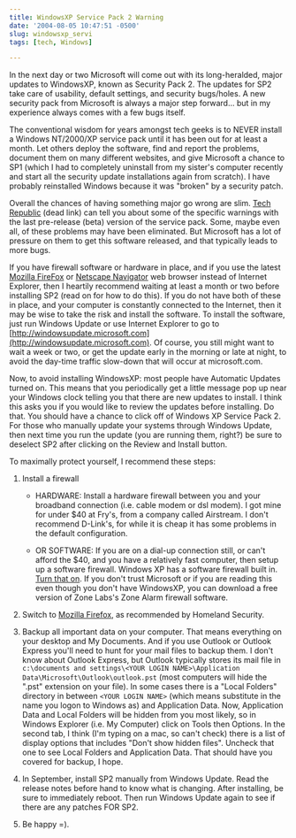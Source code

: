 ```yaml
---
title: WindowsXP Service Pack 2 Warning
date: '2004-08-05 10:47:51 -0500'
slug: windowsxp_servi
tags: [tech, Windows]

---
```


In the next day or two Microsoft will come out with its long-heralded, major
updates to WindowsXP, known as Security Pack 2. The updates for SP2 take care of
usability, default settings, and security bugs/holes. A new security pack from
Microsoft is always a major step forward&hellip; but in my experience always
comes with a few bugs itself.

<!-- truncate -->

The conventional wisdom for years amongst tech geeks is to NEVER install a
Windows NT/2000/XP service pack until it has been out for at least a month. Let
others deploy the software, find and report the problems, document them on many
different websites, and give Microsoft a chance to SP1 (which I had to
completely uninstall from my sister's computer recently and start all the
security update installations again from scratch). I have probably reinstalled
Windows because it was "broken" by a security patch.

Overall the chances of having something major go wrong are slim. [Tech Republic](http://techrepublic.com.com/5100-6264-5222856.html) (dead link) can tell
you about some of the specific warnings with the last pre-release (beta) version
of the service pack. Some, maybe even all, of these problems may have been
eliminated. But Microsoft has a lot of pressure on them to get this software
released, and that typically leads to more bugs.

If you have firewall software or hardware in place, and if you use the latest [Mozilla FireFox](https://www.mozilla.org) or [Netscape Navigator](https://en.wikipedia.org/wiki/Netscape_Navigator) web browser instead of Internet
Explorer, then I heartily recommend waiting at least a month or two before
installing SP2 (read on for how to do this). If you do not have both of these in
place, and your computer is constantly connected to the Internet, then it may be
wise to take the risk and install the software. To install the software, just
run Windows Update or use Internet Explorer to go to
[http://windowsupdate.microsoft.com](http://windowsupdate.microsoft.com). Of
course, you still might want to wait a week or two, or get the update early in
the morning or late at night, to avoid the day-time traffic slow-down that will
occur at microsoft.com.

Now, to avoid installing WindowsXP: most people have Automatic Updates turned
on. This means that you periodically get a little message pop up near your
Windows clock telling you that there are new updates to install. I think this
asks you if you would like to review the updates before installing. Do that. You
should have a chance to click off of Windows XP Service Pack 2. For those who
manually update your systems through Windows Update, then next time you run the
update (you are running them, right?) be sure to deselect SP2 after clicking on
the Review and Install button.

To maximally protect yourself, I recommend these steps:

1. Install a firewall
   * HARDWARE: Install a hardware firewall between you and your broadband
     connection (i.e. cable modem or dsl modem). I got mine for under $40 at
     Fry's, from a company called Airstream. I don't recommend D-Link's, for
     while it is cheap it has some problems in the default configuration.

   * OR SOFTWARE: If you are on a dial-up connection still, or can't afford the
     $40, and you have a relatively fast computer, then setup up a software
     firewall. Windows XP has a software firewall built in.
     [Turn that on](http://www.microsoft.com/athome/security/protect/windowsxp/firewall.aspx). If you don't trust Microsoft or if you are reading this
     even though you don't have WindowsXP, you can download a free version of
     Zone Labs's Zone Alarm firewall software.

2. Switch to [Mozilla
      Firefox](https://www.mozilla.org/products/firefox/switch.html), as
      recommended by Homeland Security.

3. Backup all important data on your computer. That means everything on your
   desktop and My Documents. And if you use Outlook or Outlook Express you'll
   need to hunt for your mail files to backup them. I don't know about Outlook
   Express, but Outlook typically stores its mail file in `c:\documents and
   settings\<YOUR LOGIN NAME>\Application
   Data\Microsoft\Outlook\outlook.pst` (most computers will hide the ".pst"
   extension on your file). In some cases there is a "Local Folders" directory
   in between `<YOUR LOGIN NAME>` (which means substitute in the name you
   logon to Windows as) and Application Data. Now, Application Data and Local
   Folders will be hidden from you most likely, so in Windows Explorer (i.e. My
   Computer) click on Tools then Options. In the second tab, I think (I'm typing
   on a mac, so can't check) there is a list of display options that includes
   "Don't show hidden files". Uncheck that one to see Local Folders and
   Application Data. That should have you covered for backup, I hope.
4. In September, install SP2 manually from Windows Update. Read the release
   notes before hand to know what is changing. After installing, be sure to
   immediately reboot. Then run Windows Update again to see if there are any
   patches FOR SP2.
5. Be happy =).
